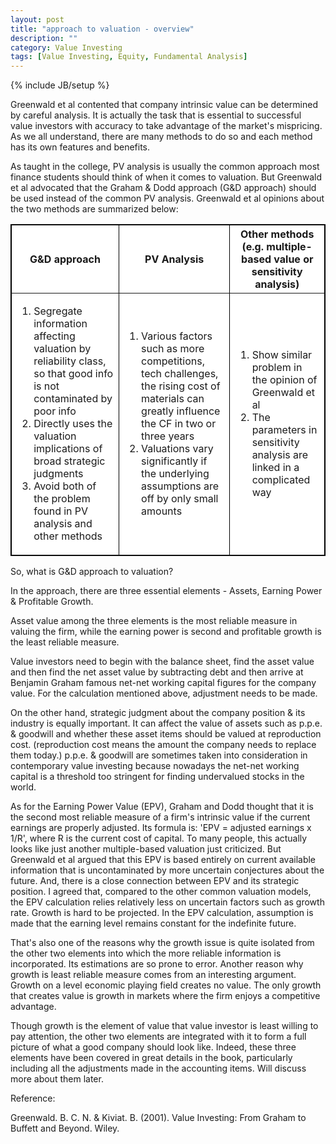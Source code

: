 ```yaml
---
layout: post
title: "approach to valuation - overview"
description: ""
category: Value Investing
tags: [Value Investing, Equity, Fundamental Analysis]
---
```

{% include JB/setup %}

Greenwald et al contented that company intrinsic value can be determined by careful analysis. It is actually the task that is essential to successful value investors with accuracy to take advantage of the market's mispricing. As we all understand, there are many methods to do so and each method has its own features and benefits.

As taught in the college, PV analysis is usually the common approach most finance students should think of when it comes to valuation. But Greenwald et al advocated that the Graham & Dodd approach (G&D approach) should be used instead of the common PV analysis. Greenwald et al opinions about the two methods are summarized below:

<table border="1" bordercolor="#000000" style="background-color:#FFFFFF" width="800" cellpadding="20" cellspacing="2">
  <tr>
<th>G&D approach</th>
<th>PV Analysis</th>
<th>Other methods<br>(e.g. multiple-based value or sensitivity analysis)</th>
	</tr>
	<tr>
<td>
<ol>
  <li>Segregate information affecting valuation by reliability class, so that good info is not contaminated by poor info</li>
  <li>Directly uses the valuation implications of broad strategic judgments</li>
  <li>Avoid both of the problem found in PV analysis and other methods</li>
</ol>
</td>
<td>
<ol>
  <li>Various factors such as more competitions, tech challenges, the rising cost of materials can greatly influence the CF in two or three years</li>
  <li>Valuations vary significantly if the underlying assumptions are off by only small amounts</li>
</ol>
</td>
<td>
<ol>
  <li>Show similar problem in the opinion of Greenwald et al</li>
  <li>The parameters in sensitivity analysis are linked in a complicated way</li>
</ol>
</td>
	</tr>
</table>


So, what is G&D approach to valuation?

In the approach, there are three essential elements - Assets, Earning Power & Profitable Growth.

Asset value among the three elements is the most reliable measure in valuing the firm, while the earning power is second and profitable growth is the least reliable measure.

Value investors need to begin with the balance sheet, find the asset value and then find the net asset value by subtracting debt and then arrive at Benjamin Graham famous net-net working capital figures for the company value. For the calculation mentioned above, adjustment needs to be made.
 
On the other hand, strategic judgment about the company position & its industry is equally important. It can affect the value of assets such as p.p.e. & goodwill and whether these asset items should be valued at reproduction cost. (reproduction cost means the amount the company needs to replace them today.) p.p.e. & goodwill are sometimes taken into consideration in contemporary value investing because nowadays the net-net working capital is a threshold too stringent for finding undervalued stocks in the world.

As for the Earning Power Value (EPV), Graham and Dodd thought that it is the second most reliable measure of a firm's intrinsic value if the current earnings are properly adjusted. Its formula is: 'EPV = adjusted earnings x 1/R', where R is the current cost of capital. To many people, this actually looks like just another multiple-based valuation just criticized. But Greenwald et al argued that this EPV is based entirely on current available information that is uncontaminated by more uncertain conjectures about the future. And, there is a close connection between EPV and its strategic position. I agreed that, compared to the other common valuation models, the EPV calculation relies relatively less on uncertain factors such as growth rate. Growth is hard to be projected. In the EPV calculation, assumption is made that the earning level remains constant for the indefinite future.

That's also one of the reasons why the growth issue is quite isolated from the other two elements into which the more reliable information is incorporated. Its estimations are so prone to error. Another reason why growth is least reliable measure comes from an interesting argument. Growth on a level economic playing field creates no value. The only growth that creates value is growth in markets where the firm enjoys a competitive advantage.

Though growth is the element of value that value investor is least willing to pay attention, the other two elements are integrated with it to form a full picture of what a good company should look like. Indeed, these three elements have been covered in great details in the book, particularly including all the adjustments made in the accounting items. Will discuss more about them later.

Reference:

Greenwald. B. C. N. & Kiviat. B. (2001). Value Investing: From Graham to Buffett and Beyond. Wiley.
